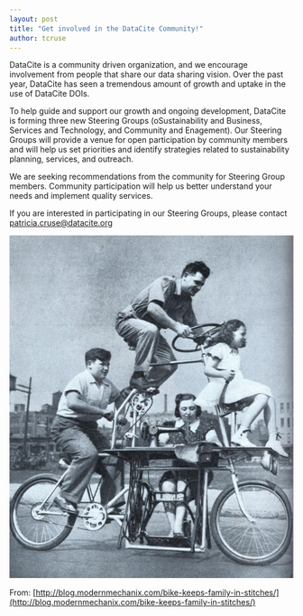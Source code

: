 ```yaml
---
layout: post
title: "Get involved in the DataCite Community!"
author: tcruse
---
```


DataCite is a community driven organization, and we encourage involvement from people that share our data sharing vision. Over the past year, DataCite has seen a tremendous amount of growth and uptake in the use of DataCite DOIs. 

To help guide and support our growth and ongoing development, DataCite is forming three new Steering Groups (oSustainability and Business, Services and Technology, and Community and Enagement). Our Steering Groups will provide a venue for open participation by community members and will help us set priorities and identify strategies related to sustainability planning, services, and outreach.

We are seeking recommendations from the community for Steering Group members. Community participation will help us better understand your needs and implement quality services.  

If you are interested in participating in our Steering Groups, please contact patricia.cruse@datacite.org

![](/assets/images/2016/05/bike.png)

From: [http://blog.modernmechanix.com/bike-keeps-family-in-stitches/](http://blog.modernmechanix.com/bike-keeps-family-in-stitches/)
